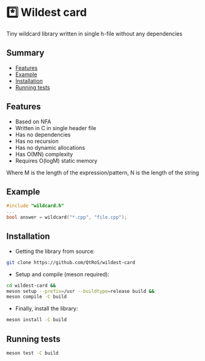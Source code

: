 # :asterisk: Wildest card
Tiny wildcard library written in single h-file without any dependencies

## Summary
- [Features](#features)
- [Example](#example)
- [Installation](#installation)
- [Running tests](#installation)

## Features

- Based on NFA 
- Written in C in single header file
- Has no dependencies
- Has no recursion
- Has no dynamic allocations
- Has O(MN) complexity
- Requires O(logM) static memory

Where M is the length of the expression/pattern, N is the length of the string

## Example

```c
#include "wildcard.h"
...
bool answer = wildcard("*.cpp", "file.cpp");
```

## Installation

- Getting the library from source:

```bash
git clone https://github.com/QtRoS/wildest-card
```

- Setup and compile (meson required):

```bash
cd wildest-card &&
meson setup --prefix=/usr --buildtype=release build &&
meson compile -C build
```

- Finally, install the library:

``` bash
meson install -C build
```

## Running tests

``` bash
meson test -C build
```
